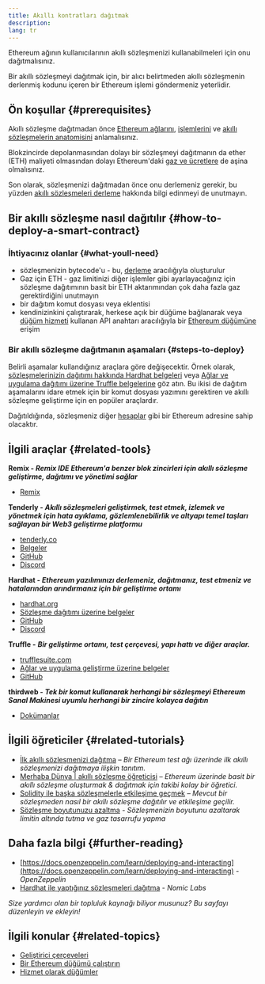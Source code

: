 ```yaml
---
title: Akıllı kontratları dağıtmak
description:
lang: tr
---
```


Ethereum ağının kullanıcılarının akıllı sözleşmenizi kullanabilmeleri için onu dağıtmalısınız.

Bir akıllı sözleşmeyi dağıtmak için, bir alıcı belirtmeden akıllı sözleşmenin derlenmiş kodunu içeren bir Ethereum işlemi göndermeniz yeterlidir.

## Ön koşullar \{#prerequisites}

Akıllı sözleşme dağıtmadan önce [Ethereum ağlarını](/developers/docs/networks/), [işlemlerini](/developers/docs/transactions/) ve [akıllı sözleşmelerin anatomisini](/developers/docs/smart-contracts/anatomy/) anlamalısınız.

Blokzincirde depolanmasından dolayı bir sözleşmeyi dağıtmanın da ether (ETH) maliyeti olmasından dolayı Ethereum'daki [gaz ve ücretlere](/developers/docs/gas/) de aşina olmalısınız.

Son olarak, sözleşmenizi dağıtmadan önce onu derlemeniz gerekir, bu yüzden [akıllı sözleşmeleri derleme](/developers/docs/smart-contracts/compiling/) hakkında bilgi edinmeyi de unutmayın.

## Bir akıllı sözleşme nasıl dağıtılır \{#how-to-deploy-a-smart-contract}

### İhtiyacınız olanlar \{#what-youll-need}

- sözleşmenizin bytecode'u - bu, [derleme](/developers/docs/smart-contracts/compiling/) aracılığıyla oluşturulur
- Gaz için ETH - gaz limitinizi diğer işlemler gibi ayarlayacağınız için sözleşme dağıtımının basit bir ETH aktarımından çok daha fazla gaz gerektirdiğini unutmayın
- bir dağıtım komut dosyası veya eklentisi
- kendinizinkini çalıştırarak, herkese açık bir düğüme bağlanarak veya [düğüm hizmeti](/developers/docs/nodes-and-clients/nodes-as-a-service/) kullanan API anahtarı aracılığıyla bir [Ethereum düğümüne](/developers/docs/nodes-and-clients/) erişim

### Bir akıllı sözleşme dağıtmanın aşamaları \{#steps-to-deploy}

Belirli aşamalar kullandığınız araçlara göre değişecektir. Örnek olarak, [sözleşmelerinizin dağıtımı hakkında Hardhat belgeleri](https://hardhat.org/guides/deploying.html) veya [Ağlar ve uygulama dağıtımı üzerine Truffle belgelerine](https://www.trufflesuite.com/docs/truffle/advanced/networks-and-app-deployment) göz atın. Bu ikisi de dağıtım aşamalarını idare etmek için bir komut dosyası yazımını gerektiren ve akıllı sözleşme geliştirme için en popüler araçlardır.

Dağıtıldığında, sözleşmeniz diğer [hesaplar](/developers/docs/accounts/) gibi bir Ethereum adresine sahip olacaktır.

## İlgili araçlar \{#related-tools}

**Remix - _Remix IDE Ethereum'a benzer blok zincirleri için akıllı sözleşme geliştirme, dağıtımı ve yönetimi sağlar_**

- [Remix](https://remix.ethereum.org)

**Tenderly - _Akıllı sözleşmeleri geliştirmek, test etmek, izlemek ve yönetmek için hata ayıklama, gözlemlenebilirlik ve altyapı temel taşları sağlayan bir Web3 geliştirme platformu_**

- [tenderly.co](https://tenderly.co/)
- [Belgeler](https://docs.tenderly.co/)
- [GitHub](https://github.com/Tenderly)
- [Discord](https://discord.gg/eCWjuvt)

**Hardhat - _Ethereum yazılımınızı derlemeniz, dağıtmanız, test etmeniz ve hatalarından arındırmanız için bir geliştirme ortamı_**

- [hardhat.org](https://hardhat.org/getting-started/)
- [Sözleşme dağıtımı üzerine belgeler](https://hardhat.org/guides/deploying.html)
- [GitHub](https://github.com/nomiclabs/hardhat)
- [Discord](https://discord.com/invite/TETZs2KK4k)

**Truffle -** **_Bir geliştirme ortamı, test çerçevesi, yapı hattı ve diğer araçlar._**

- [trufflesuite.com](https://www.trufflesuite.com/)
- [Ağlar ve uygulama geliştirme üzerine belgeler](https://www.trufflesuite.com/docs/truffle/advanced/networks-and-app-deployment)
- [GitHub](https://github.com/trufflesuite/truffle)

**thirdweb - _Tek bir komut kullanarak herhangi bir sözleşmeyi Ethereum Sanal Makinesi uyumlu herhangi bir zincire kolayca dağıtın_**

- [Dokümanlar](https://portal.thirdweb.com/deploy/)

## İlgili öğreticiler \{#related-tutorials}

- [İlk akıllı sözleşmenizi dağıtma](/developers/tutorials/deploying-your-first-smart-contract/) _– Bir Ethereum test ağı üzerinde ilk akıllı sözleşmenizi dağıtmaya ilişkin tanıtım._
- [Merhaba Dünya | akıllı sözleşme öğreticisi](/developers/tutorials/hello-world-smart-contract/) _– Ethereum üzerinde basit bir akıllı sözleşme oluşturmak & dağıtmak için takibi kolay bir öğretici._
- [Solidity ile başka sözleşmelerle etkileşime geçmek](/developers/tutorials/interact-with-other-contracts-from-solidity/) _– Mevcut bir sözleşmeden nasıl bir akıllı sözleşme dağıtılır ve etkileşime geçilir._
- [Sözleşme boyutunuzu azaltma](/developers/tutorials/downsizing-contracts-to-fight-the-contract-size-limit/) _- Sözleşmenizin boyutunu azaltarak limitin altında tutma ve gaz tasarrufu yapma_

## Daha fazla bilgi \{#further-reading}

- [https://docs.openzeppelin.com/learn/deploying-and-interacting](https://docs.openzeppelin.com/learn/deploying-and-interacting) - _OpenZeppelin_
- [Hardhat ile yaptığınız sözleşmeleri dağıtma](https://hardhat.org/guides/deploying.html) - _Nomic Labs_

_Size yardımcı olan bir topluluk kaynağı biliyor musunuz? Bu sayfayı düzenleyin ve ekleyin!_

## İlgili konular \{#related-topics}

- [Geliştirici çerçeveleri](/developers/docs/frameworks/)
- [Bir Ethereum düğümü çalıştırın](/developers/docs/nodes-and-clients/run-a-node/)
- [Hizmet olarak düğümler](/developers/docs/nodes-and-clients/nodes-as-a-service)
